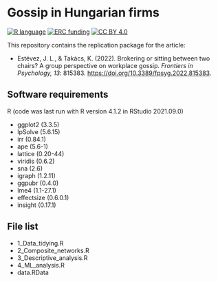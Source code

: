 # Gossip in Hungarian firms

[![R language](https://img.shields.io/badge/language-R-blue)](https://www.r-project.org/)
[![ERC funding](https://img.shields.io/badge/funding-ERC-green)](https://cordis.europa.eu/project/id/648693)
[![CC BY 4.0](https://img.shields.io/badge/license-CC_BY_4.0-red)](https://creativecommons.org/licenses/by/4.0/)

This repository contains the replication package for the article: 
- Estévez, J. L., & Takács, K. (2022). Brokering or sitting between two chairs? A group perspective on workplace gossip. *Frontiers in Psychology, 13*: 815383. https://doi.org/10.3389/fpsyg.2022.815383.

## Software requirements

R (code was last run with R version 4.1.2 in RStudio 2021.09.0)
- ggplot2 (3.3.5)
- lpSolve (5.6.15)
- irr (0.84.1)
- ape (5.6-1)
- lattice (0.20-44)
- viridis (0.6.2)
- sna (2.6)
- igraph (1.2.11)
- ggpubr (0.4.0)
- lme4 (1.1-27.1)
- effectsize (0.6.0.1)
- insight (0.17.1)

## File list

- 1_Data_tidying.R
- 2_Composite_networks.R
- 3_Descriptive_analysis.R
- 4_ML_analysis.R
- data.RData
